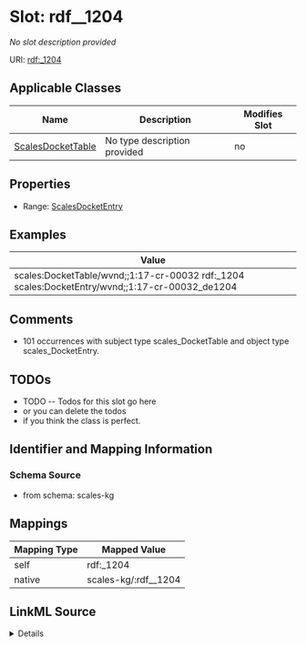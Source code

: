 

# Slot: rdf__1204


_No slot description provided_





URI: [rdf:_1204](http://www.w3.org/1999/02/22-rdf-syntax-ns#_1204)



<!-- no inheritance hierarchy -->





## Applicable Classes

| Name | Description | Modifies Slot |
| --- | --- | --- |
| [ScalesDocketTable](../classes/ScalesDocketTable.md) | No type description provided |  no  |







## Properties

* Range: [ScalesDocketEntry](../classes/ScalesDocketEntry.md)






## Examples

| Value |
| --- |
| scales:DocketTable/wvnd;;1:17-cr-00032 rdf:_1204 scales:DocketEntry/wvnd;;1:17-cr-00032_de1204 |

## Comments

* 101 occurrences with subject type scales_DocketTable and object type scales_DocketEntry.

## TODOs

* TODO -- Todos for this slot go here
* or you can delete the todos
* if you think the class is perfect.

## Identifier and Mapping Information







### Schema Source


* from schema: scales-kg




## Mappings

| Mapping Type | Mapped Value |
| ---  | ---  |
| self | rdf:_1204 |
| native | scales-kg/:rdf__1204 |




## LinkML Source

<details>
```yaml
name: rdf__1204
description: No slot description provided
todos:
- TODO -- Todos for this slot go here
- or you can delete the todos
- if you think the class is perfect.
comments:
- 101 occurrences with subject type scales_DocketTable and object type scales_DocketEntry.
examples:
- value: scales:DocketTable/wvnd;;1:17-cr-00032 rdf:_1204 scales:DocketEntry/wvnd;;1:17-cr-00032_de1204
from_schema: scales-kg
rank: 1000
slot_uri: rdf:_1204
alias: rdf__1204
domain_of:
- scales_DocketTable
range: scales_DocketEntry

```
</details>